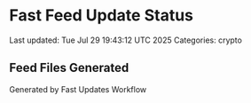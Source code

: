 # Fast Feed Update Status
Last updated: Tue Jul 29 19:43:12 UTC 2025
Categories: crypto

## Feed Files Generated

Generated by Fast Updates Workflow

